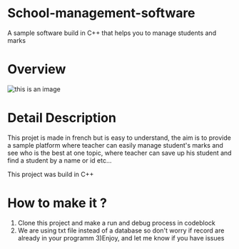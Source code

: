 # School-management-software
A sample software build in C++ that helps you to manage students and marks

# **Overview** 

![this is an image](https://catso.pythonanywhere.com/static/siteweb/img/note.JPG)

# Detail Description

This projet is made in french but is easy to understand, the aim is to provide a sample platform where teacher can easily manage student's marks and see who is the best at one topic, where teacher can save up his student and find a student by a name or id etc...

This project was build in C++

# How to make it ? 
1) Clone this project and make a run and debug process in codeblock 
2) We are using txt file instead of a database so don't worry if record are already in your programm
3)Enjoy, and let me know if you have issues 
